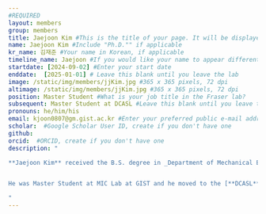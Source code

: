 ```yaml
---
#REQUIRED
layout: members
group: members
title: Jaejoon Kim #This is the title of your page. It will be displayed in the navigation bar and on the page itself.
name: Jaejoon Kim #Include "Ph.D."" if applicable
kr_name: 김재준 #Your name in Korean, if applicable
timeline_name: Jaejoon #If you would like your name to appear differently on the Lab timeline, fill out this line.
startdate: [2024-09-02] #Enter your start date
enddate:  [2025-01-01] # Leave this blank until you leave the lab
image: /static/img/members/jjKim.jpg #365 x 365 pixels, 72 dpi
altimage: /static/img/members/jjKim.jpg #365 x 365 pixels, 72 dpi
position: Master Student #What is your job title in the Fraser lab?
subsequent: Master Student at DCASL #Leave this blank until you leave the lab
pronouns: he/him/his
email: kjoon0807@gm.gist.ac.kr #Enter your preferred public e-mail address
scholar:  #Google Scholar User ID, create if you don't have one
github: 
orcid:  #ORCID, create if you don't have one
description: "

**Jaejoon Kim** received the B.S. degree in _Department of Mechanical Engineering_ from **Incheon National University**, South Korea, in 2023. He is currently proceeding the M.S. degree in _Department of Mechanical Engineering_ from **Gwangju Institute of Science and Technology (GIST)**, South Korea, in 2025. 


He was Master Student at MIC Lab at GIST and he moved to the [**DCASL**](https://me.gist.ac.kr/dcas/index.do) at GIST in January 2025.

"
---
```

